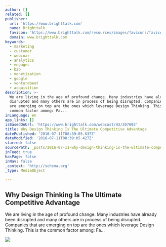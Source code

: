 ```yaml
---
author: []
related: []
publisher:
  url: 'https://www.brighttalk.com'
  name: Brighttalk
  favicon: 'https://www.brighttalk.com/resources/images/favicons/favicon-16x16.png'
  domain: www.brighttalk.com
keywords:
  - marketing
  - customer
  - webinar
  - analytics
  - engages
  - b2b
  - monetization
  - google
  - venturebeat
  - acquisition
description: >-
  We are living in the age of profound change. Many industries have already been
  disrupted and many others are in process of being disrupted. Companies that
  are emerging on top are the ones which leverage Design Thinking. This is the
  common factor among: Fa...
inLanguage: en
app_links: []
isBasedOnUrl: 'https://www.brighttalk.com/webcast/43/207693'
title: Why Design Thinking Is The Ultimate Competitive Advantage
datePublished: '2016-07-11T08:39:05.637Z'
dateModified: '2016-07-11T08:39:05.427Z'
starred: false
sourcePath: _posts/2016-07-11-why-design-thinking-is-the-ultimate-competitive-advantage.md
inFeed: true
hasPage: false
inNav: false
_context: 'http://schema.org'
_type: MediaObject

---
```

<article style=""><h1>Why Design Thinking Is The Ultimate Competitive Advantage</h1><p>We are living in the age of profound change. Many industries have already been disrupted and many others are in process of being disrupted. Companies that are emerging on top are the ones which leverage Design Thinking. This is the common factor among: Fa...</p><img src="https://www.brighttalk.com/communication/207693/preview_1466013873.png" /></article>